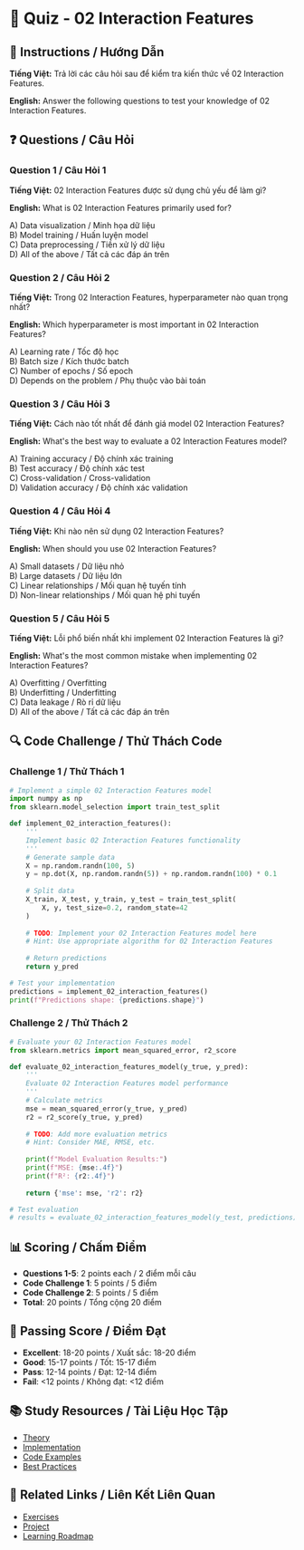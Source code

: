 # 🧠 Quiz - 02 Interaction Features

## 📝 Instructions / Hướng Dẫn

**Tiếng Việt:** Trả lời các câu hỏi sau để kiểm tra kiến thức về 02 Interaction Features.

**English:** Answer the following questions to test your knowledge of 02 Interaction Features.

## ❓ Questions / Câu Hỏi

### Question 1 / Câu Hỏi 1
**Tiếng Việt:** 02 Interaction Features được sử dụng chủ yếu để làm gì?

**English:** What is 02 Interaction Features primarily used for?

A) Data visualization / Minh họa dữ liệu  
B) Model training / Huấn luyện model  
C) Data preprocessing / Tiền xử lý dữ liệu  
D) All of the above / Tất cả các đáp án trên

### Question 2 / Câu Hỏi 2
**Tiếng Việt:** Trong 02 Interaction Features, hyperparameter nào quan trọng nhất?

**English:** Which hyperparameter is most important in 02 Interaction Features?

A) Learning rate / Tốc độ học  
B) Batch size / Kích thước batch  
C) Number of epochs / Số epoch  
D) Depends on the problem / Phụ thuộc vào bài toán

### Question 3 / Câu Hỏi 3
**Tiếng Việt:** Cách nào tốt nhất để đánh giá model 02 Interaction Features?

**English:** What's the best way to evaluate a 02 Interaction Features model?

A) Training accuracy / Độ chính xác training  
B) Test accuracy / Độ chính xác test  
C) Cross-validation / Cross-validation  
D) Validation accuracy / Độ chính xác validation

### Question 4 / Câu Hỏi 4
**Tiếng Việt:** Khi nào nên sử dụng 02 Interaction Features?

**English:** When should you use 02 Interaction Features?

A) Small datasets / Dữ liệu nhỏ  
B) Large datasets / Dữ liệu lớn  
C) Linear relationships / Mối quan hệ tuyến tính  
D) Non-linear relationships / Mối quan hệ phi tuyến

### Question 5 / Câu Hỏi 5
**Tiếng Việt:** Lỗi phổ biến nhất khi implement 02 Interaction Features là gì?

**English:** What's the most common mistake when implementing 02 Interaction Features?

A) Overfitting / Overfitting  
B) Underfitting / Underfitting  
C) Data leakage / Rò rỉ dữ liệu  
D) All of the above / Tất cả các đáp án trên

## 🔍 Code Challenge / Thử Thách Code

### Challenge 1 / Thử Thách 1
```python
# Implement a simple 02 Interaction Features model
import numpy as np
from sklearn.model_selection import train_test_split

def implement_02_interaction_features():
    '''
    Implement basic 02 Interaction Features functionality
    '''
    # Generate sample data
    X = np.random.randn(100, 5)
    y = np.dot(X, np.random.randn(5)) + np.random.randn(100) * 0.1
    
    # Split data
    X_train, X_test, y_train, y_test = train_test_split(
        X, y, test_size=0.2, random_state=42
    )
    
    # TODO: Implement your 02 Interaction Features model here
    # Hint: Use appropriate algorithm for 02 Interaction Features
    
    # Return predictions
    return y_pred

# Test your implementation
predictions = implement_02_interaction_features()
print(f"Predictions shape: {predictions.shape}")
```

### Challenge 2 / Thử Thách 2
```python
# Evaluate your 02 Interaction Features model
from sklearn.metrics import mean_squared_error, r2_score

def evaluate_02_interaction_features_model(y_true, y_pred):
    '''
    Evaluate 02 Interaction Features model performance
    '''
    # Calculate metrics
    mse = mean_squared_error(y_true, y_pred)
    r2 = r2_score(y_true, y_pred)
    
    # TODO: Add more evaluation metrics
    # Hint: Consider MAE, RMSE, etc.
    
    print(f"Model Evaluation Results:")
    print(f"MSE: {mse:.4f}")
    print(f"R²: {r2:.4f}")
    
    return {'mse': mse, 'r2': r2}

# Test evaluation
# results = evaluate_02_interaction_features_model(y_test, predictions)
```

## 📊 Scoring / Chấm Điểm

- **Questions 1-5**: 2 points each / 2 điểm mỗi câu
- **Code Challenge 1**: 5 points / 5 điểm
- **Code Challenge 2**: 5 points / 5 điểm
- **Total**: 20 points / Tổng cộng 20 điểm

## 🎯 Passing Score / Điểm Đạt

- **Excellent**: 18-20 points / Xuất sắc: 18-20 điểm
- **Good**: 15-17 points / Tốt: 15-17 điểm  
- **Pass**: 12-14 points / Đạt: 12-14 điểm
- **Fail**: <12 points / Không đạt: <12 điểm

## 📚 Study Resources / Tài Liệu Học Tập

- [Theory](./THEORY_02_interaction_features.md)
- [Implementation](./IMPLEMENTATION_02_interaction_features.md)
- [Code Examples](./CODE_EXAMPLES_02_interaction_features.md)
- [Best Practices](./BEST_PRACTICES_02_interaction_features.md)

## 🔗 Related Links / Liên Kết Liên Quan

- [Exercises](./EXERCISES_02_interaction_features.md)
- [Project](./PROJECT_02_interaction_features.md)
- [Learning Roadmap](./LEARNING_ROADMAP_02_interaction_features.md)
